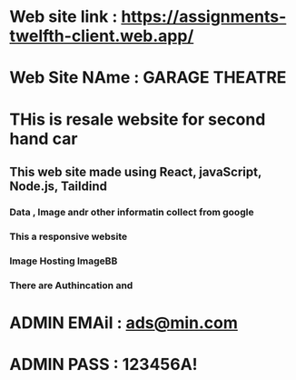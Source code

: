 # Web site link : https://assignments-twelfth-client.web.app/
# Web Site NAme : GARAGE THEATRE 
# THis is resale website for second hand car
## This web site made using React, javaScript, Node.js, Taildind
### Data , Image andr other informatin collect from google
### This a responsive website
###  Image Hosting ImageBB
### There are Authincation and 

# ADMIN EMAil : ads@min.com
# ADMIN PASS : 123456A!

